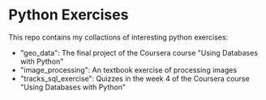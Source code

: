 # Python Exercises

This repo contains my collactions of interesting python exercises:

* "geo_data": The final project of the Coursera course "Using Databases with Python"
* "image_processing": An textbook exercise of processing images
* "tracks_sql_exercise": Quizzes in the week 4 of the Coursera course "Using Databases with Python"
